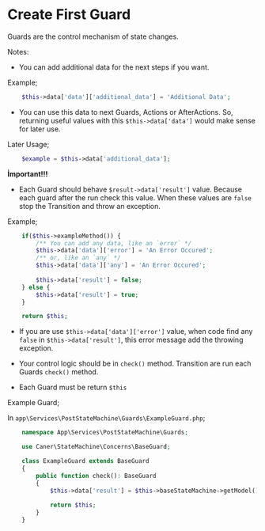


# Create First Guard
Guards are the control mechanism of state changes.

Notes:
- You can add additional data for the next steps if you want.

Example;

```php
    $this->data['data']['additional_data'] = 'Additional Data';
```

- You can use this data to next Guards, Actions or AfterActions. So,
  returning useful values with this `$this->data['data']` would make sense for later use.
  
Later Usage;

```php
    $example = $this->data['additional_data'];
```

**İmportant!!!**
-  Each Guard should behave `$result->data['result']` value.
Because each guard after the run check this value. When these 
values are `false` stop the Transition and throw an exception.
   
Example;

```php
    if($this->exampleMethod()) {
        /** You can add any data, like an `error` */
        $this->data['data']['error'] = 'An Error Occured';
        /** or, like an `any` */
        $this->data['data']['any'] = 'An Error Occured';
        
        $this->data['result'] = false;
    } else {
        $this->data['result'] = true;
    }

    return $this;
```

- If you are use `$this->data['data']['error']` value,
when code find any `false` in `$this->data['result']`,
this error message add the throwing exception. 

- Your control logic should be in `check()` method.
Transition are run each Guards `check()` method.
  
- Each Guard must be return `$this`

Example Guard;

In `app\Services\PostStateMachine\Guards\ExampleGuard.php`;

```php
    namespace App\Services\PostStateMachine\Guards;

    use Caner\StateMachine\Concerns\BaseGuard;

    class ExampleGuard extends BaseGuard
    {
        public function check(): BaseGuard
        {
            $this->data['result'] = $this->baseStateMachine->getModel()->status === 1;
    
            return $this;
        }
    }
```
